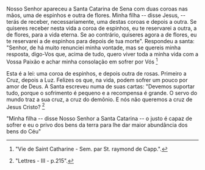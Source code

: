 Nosso Senhor apareceu a Santa Catarina de Sena com duas coroas nas mãos, uma de espinhos e outra de flores. Minha filha -- disse Jesus, -- terás de receber, necessariamente, uma destas coroas e depois a outra. Se quiseres receber nesta vida a coroa de espinhos, eu te reservarei a outra, a de flores, para a vida eterna. Se ao contrário, quiseres agora a de flores, eu te reservarei a de espinhos para depois de tua morte". Respondeu a santa: "Senhor, de há muito renunciei minha vontade, mas se quereis minha resposta, digo-Vos que, acima de tudo, quero viver toda a minha vida com a Vossa Paixão e achar minha consolação em sofrer por Vós [^1]

Esta é a lei: uma coroa de espinhos, e depois outra de rosas. Primeiro a Cruz, depois a Luz. Felizes os que, na vida, podem sofrer um pouco por amor de Deus. A Santa escreveu numa de suas cartas: "Devemos suportar tudo, porque o sofrimento é pequeno e a recompensa é grande. O servo do mundo traz a sua cruz, a cruz do demônio. E nós não queremos a cruz de Jesus Cristo? [^2]

"Minha filha -- disse Nosso Senhor a Santa Catarina -- o justo é capaz de sofrer e eu o privo dos bens da terra para lhe dar maior abundância dos bens do Céu"

[^1]: "Vie de Saint Catharine - Sem. par St. raymond de Capp.".
[^2]: "Lettres - III - p.215".